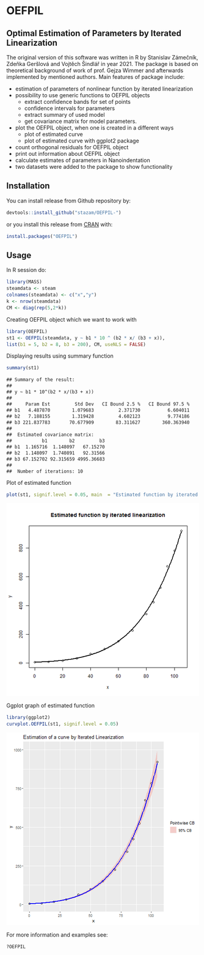 # OEFPIL


## Optimal Estimation of Parameters by Iterated Linearization

The original version of this software was written in R by Stanislav Zámečník, Zdeňka Geršlová and Vojtěch Šindlář in year 2021. The package is based on theoretical background of work of prof. Gejza Wimmer and afterwards implemented by mentioned authors. 
Main features of package include:

- estimation of parameters of nonlinear function by iterated linearization
- possibility to use generic functions to OEFPIL objects
  - extract confidence bands for set of points
  - confidence intervals for parameters 
  - extract summary of used model
  - get covariance matrix for model parameters.
- plot the OEFPIL object, when one is created in a different ways
  - plot of estimated curve 
  - plot of estimated curve with ggplot2 package
- count orthogonal residuals for OEFPIL object
- print out information about OEFPIL object
- calculate estimates of parameters in Nanoindentation
- two datasets were added to the package to show functionality

## Installation

You can install release from Github repository by:

``` r
devtools::install_github("stazam/OEFPIL-")
``` 
or you install this release from [CRAN](https://CRAN.R-project.org) with: 

``` r
install.packages("OEFPIL")
``` 

## Usage

In R session do:


```r
library(MASS)
steamdata <- steam
colnames(steamdata) <- c("x","y")
k <- nrow(steamdata)
CM <- diag(rep(5,2*k))
```

Creating OEFPIL object which we want to work with


```r
library(OEFPIL)
st1 <- OEFPIL(steamdata, y ~ b1 * 10 ^ (b2 * x/ (b3 + x)),
list(b1 = 5, b2 = 8, b3 = 200), CM, useNLS = FALSE)
```

Displaying results using summary function

```r
summary(st1)
```

```
## Summary of the result:  
##  
## y ~ b1 * 10^(b2 * x/(b3 + x))
## 
##     Param Est         Std Dev   CI Bound 2.5 %   CI Bound 97.5 %
## b1   4.487870        1.079683         2.371730          6.604011
## b2   7.188155        1.319428         4.602123          9.774186
## b3 221.837783       70.677909        83.311627        360.363940
## 
##  Estimated covariance matrix: 
##           b1        b2         b3
## b1  1.165716  1.148097   67.15270
## b2  1.148097  1.740891   92.31566
## b3 67.152702 92.315659 4995.36683
## 
##  Number of iterations: 10
```

Plot of estimated function

```r
plot(st1, signif.level = 0.05, main  = "Estimated function by iterated linearization")
```

![](OEFPIL/man/figure/unnamed-chunk-4-1.png)

Ggplot graph of estimated function 

```r
library(ggplot2)
curvplot.OEFPIL(st1, signif.level = 0.05)
```

![](OEFPIL/man/figure/unnamed-chunk-5-1.png)

For more information and examples see:

```r
?OEFPIL
```


